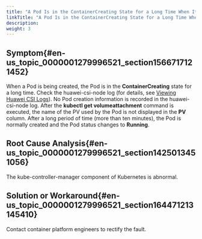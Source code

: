```yaml
---
title: "A Pod Is in the ContainerCreating State for a Long Time When It Is Being Created"
linkTitle: "A Pod Is in the ContainerCreating State for a Long Time When It Is Being Created"
description: 
weight: 3
---
```


## Symptom{#en-us_topic_0000001279996521_section1566717121452}

When a Pod is being created, the Pod is in the  **ContainerCreating**  state for a long time. Check the huawei-csi-node log \(for details, see  [Viewing Huawei CSI Logs](/docs/common-operations/collecting-information/viewing-huawei-csi-logs)\). No Pod creation information is recorded in the huawei-csi-node log. After the  **kubectl get volumeattachment**  command is executed, the name of the PV used by the Pod is not displayed in the  **PV**  column. After a long period of time \(more than ten minutes\), the Pod is normally created and the Pod status changes to  **Running**.

## Root Cause Analysis{#en-us_topic_0000001279996521_section1425013451056}

The kube-controller-manager component of Kubernetes is abnormal.

## Solution or Workaround{#en-us_topic_0000001279996521_section164471213145410}

Contact container platform engineers to rectify the fault.

